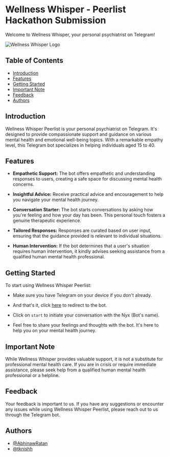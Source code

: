 # Wellness Whisper - Peerlist Hackathon Submission

Welcome to Wellness Whisper, your personal psychiatrist on Telegram!

![Wellness Whisper Logo](your-logo.png)

## Table of Contents
- [Introduction](#introduction)
- [Features](#features)
- [Getting Started](#getting-started)
- [Important Note](#important-note)
- [Feedback](#feedback)
- [Authors](#authors)

## Introduction

Wellness Whisper Peerlist is your personal psychiatrist on Telegram. It's designed to provide compassionate support and guidance on various mental health and emotional well-being topics. With a remarkable empathy level, this Telegram bot specializes in helping individuals aged 15 to 40.

## Features
- **Empathetic Support:** The bot offers empathetic and understanding responses to users, creating a safe space for discussing mental health concerns.

- **Insightful Advice:** Receive practical advice and encouragement to help you navigate your mental health journey.

- **Conversation Starter:** The bot starts conversations by asking how you're feeling and how your day has been. This personal touch fosters a genuine therapeutic experience.

- **Tailored Responses:** Responses are curated based on user input, ensuring that the guidance provided is relevant to individual situations.

- **Human Intervention:** If the bot determines that a user's situation requires human intervention, it kindly advises seeking assistance from a qualified human mental health professional.

## Getting Started
To start using Wellness Whisper Peerlist:

- Make sure you have Telegram on your device if you don't already.

- And that's it, click [here](https://web.telegram.org/k/#@naw_next_bot)  to redirect to the bot.

- Click on `start` to initiate your conversation with the Nyx (Bot's name).

- Feel free to share your feelings and thoughts with the bot. It's here to help you on your mental health journey.

## Important Note
While Wellness Whisper provides valuable support, it is not a substitute for professional mental health care. If you are in crisis or require immediate assistance, please seek help from a qualified human mental health professional or a helpline.

## Feedback
Your feedback is important to us. If you have any suggestions or encounter any issues while using Wellness Whisper Peerlist, please reach out to us through the Telegram bot.

## Authors
- [@AbhinawRatan](https://github.com/AbhinawRatan)
- [@tknishh](https://github.com/tknishh)

